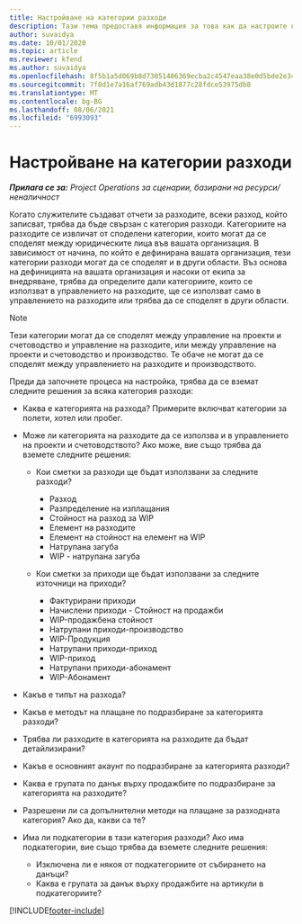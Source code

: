 ```yaml
---
title: Настройване на категории разходи
description: Тази тема предоставя информация за това как да настроите категории разходи и споделени категории за отчети за разходите.
author: suvaidya
ms.date: 10/01/2020
ms.topic: article
ms.reviewer: kfend
ms.author: suvaidya
ms.openlocfilehash: 8f5b1a5d069b8d73051406369ecba2c4547eaa38e0d5bde2e34f52c5b7b724bd
ms.sourcegitcommit: 7f8d1e7a16af769adb43d1877c28fdce53975db8
ms.translationtype: MT
ms.contentlocale: bg-BG
ms.lasthandoff: 08/06/2021
ms.locfileid: "6993093"
---
```

# <a name="set-up-expense-categories"></a>Настройване на категории разходи

_**Прилага се за:** Project Operations за сценарии, базирани на ресурси/неналичност_

Когато служителите създават отчети за разходите, всеки разход, който записват, трябва да бъде свързан с категория разходи. Категориите на разходите се извличат от споделени категории, които могат да се споделят между юридическите лица във вашата организация. В зависимост от начина, по който е дефинирана вашата организация, тези категории разходи могат да се споделят и в други области. Въз основа на дефиницията на вашата организация и насоки от екипа за внедряване, трябва да определите дали категориите, които се използват в управлението на разходите, ще се използват само в управлението на разходите или трябва да се споделят в други области.

> [!NOTE]
> Тези категории могат да се споделят между управление на проекти и счетоводство и управление на разходите, или между управление на проекти и счетоводство и производство. Те обаче не могат да се споделят между управлението на разходите и производството.

Преди да започнете процеса на настройка, трябва да се вземат следните решения за всяка категория разходи:

- Каква е категорията на разхода? Примерите включват категории за полети, хотел или пробег.
- Може ли категорията на разходите да се използва и в управлението на проекти и счетоводството? Ако може, вие също трябва да вземете следните решения:

    - Кои сметки за разходи ще бъдат използвани за следните разходи?

        - Разход
        - Разпределение на изплащания
        - Стойност на разход за WIP
        - Елемент на разходите
        - Елемент на стойност на елемент на WIP
        - Натрупана загуба
        - WIP - натрупана загуба

    - Кои сметки за приходи ще бъдат използвани за следните източници на приходи?

        - Фактурирани приходи
        - Начислени приходи - Стойност на продажби
        - WIP-продажбена стойност
        - Натрупани приходи-производство
        - WIP-Продукция
        - Натрупани приходи-приход
        - WIP-приход
        - Натрупани приходи-абонамент
        - WIP-Абонамент

- Какъв е типът на разхода?
- Какъв е методът на плащане по подразбиране за категорията разходи?
- Трябва ли разходите в категорията на разходите да бъдат детайлизирани?
- Какъв е основният акаунт по подразбиране за категорията разходи?
- Каква е групата по данък върху продажбите по подразбиране за категорията на разходите?
- Разрешени ли са допълнителни методи на плащане за разходната категория? Ако да, какви са те?
- Има ли подкатегории в тази категория разходи? Ако има подкатегории, вие също трябва да вземете следните решения:

    - Изключена ли е някоя от подкатегориите от събирането на данъци?
    - Каква е групата за данък върху продажбите на артикули в подкатегориите?


[!INCLUDE[footer-include](../includes/footer-banner.md)]